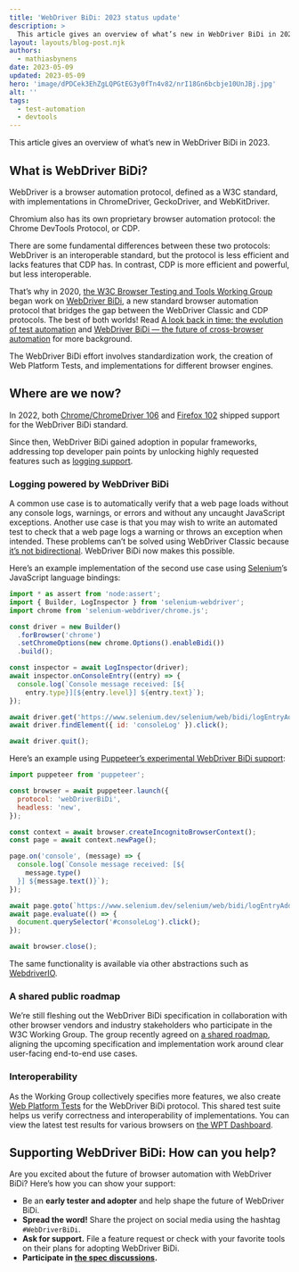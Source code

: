 ```yaml
---
title: 'WebDriver BiDi: 2023 status update'
description: >
  This article gives an overview of what’s new in WebDriver BiDi in 2023.
layout: layouts/blog-post.njk
authors:
  - mathiasbynens
date: 2023-05-09
updated: 2023-05-09
hero: 'image/dPDCek3EhZgLQPGtEG3y0fTn4v82/nrI18Gn6bcbje10UnJBj.jpg'
alt: ''
tags:
  - test-automation
  - devtools
---
```

This article gives an overview of what’s new in WebDriver BiDi in 2023.

## What is WebDriver BiDi?

WebDriver is a browser automation protocol, defined as a W3C standard, with implementations in ChromeDriver, GeckoDriver, and WebKitDriver.

Chromium also has its own proprietary browser automation protocol: the Chrome DevTools Protocol, or CDP.

There are some fundamental differences between these two protocols: WebDriver is an interoperable standard, but the protocol is less efficient and lacks features that CDP has. In contrast, CDP is more efficient and powerful, but less interoperable.

That’s why in 2020, [the W3C Browser Testing and Tools Working Group](https://www.w3.org/groups/wg/browser-tools-testing) began work on [WebDriver BiDi](https://w3c.github.io/webdriver-bidi/), a new standard browser automation protocol that bridges the gap between the WebDriver Classic and CDP protocols. The best of both worlds! Read [A look back in time: the evolution of test automation](/blog/test-automation-evolution/) and [WebDriver BiDi — the future of cross-browser automation](/articles/webdriver-bidi/) for more background.

The WebDriver BiDi effort involves standardization work, the creation of Web Platform Tests, and implementations for different browser engines.

## Where are we now?

In 2022, both [Chrome/ChromeDriver 106](https://crbug.com/chromedriver/4016) and [Firefox 102](https://bugzilla.mozilla.org/show_bug.cgi?id=1753997) shipped support for the WebDriver BiDi standard.

Since then, WebDriver BiDi gained adoption in popular frameworks, addressing top developer pain points by unlocking highly requested features such as [logging support](https://www.selenium.dev/documentation/webdriver/bidirectional/bidirectional_w3c/log/).

### Logging powered by WebDriver BiDi

A common use case is to automatically verify that a web page loads without any console logs, warnings, or errors and without any uncaught JavaScript exceptions. Another use case is that you may wish to write an automated test to check that a web page logs a warning or throws an exception when intended. These problems can’t be solved using WebDriver Classic because [it’s not bidirectional](/blog/test-automation-evolution/#what-are-the-low-level-controls). WebDriver BiDi now makes this possible.

Here’s an example implementation of the second use case using [Selenium](https://www.selenium.dev/)’s JavaScript language bindings:

```js
import * as assert from 'node:assert';
import { Builder, LogInspector } from 'selenium-webdriver';
import chrome from 'selenium-webdriver/chrome.js';

const driver = new Builder()
  .forBrowser('chrome')
  .setChromeOptions(new chrome.Options().enableBidi())
  .build();

const inspector = await LogInspector(driver);
await inspector.onConsoleEntry((entry) => {
  console.log(`Console message received: [${
    entry.type}][${entry.level}] ${entry.text}`);
});

await driver.get('https://www.selenium.dev/selenium/web/bidi/logEntryAdded.html');
await driver.findElement({ id: 'consoleLog' }).click();

await driver.quit();
```

Here’s an example using [Puppeteer’s experimental WebDriver BiDi support](https://puppeteer.github.io/ispuppeteerwebdriverbidiready/):


```js
import puppeteer from 'puppeteer';

const browser = await puppeteer.launch({
  protocol: 'webDriverBiDi',
  headless: 'new',
});

const context = await browser.createIncognitoBrowserContext();
const page = await context.newPage();

page.on('console', (message) => {
  console.log(`Console message received: [${
    message.type()
  }] ${message.text()}`);
});

await page.goto(`https://www.selenium.dev/selenium/web/bidi/logEntryAdded.html`);
await page.evaluate(() => {
  document.querySelector('#consoleLog').click();
});

await browser.close();
```

The same functionality is available via other abstractions such as [WebdriverIO](https://webdriver.io/blog/2022/12/01/webdriverio-v8-released/#webdriver-bidi-support).

### A shared public roadmap

We’re still fleshing out the WebDriver BiDi specification in collaboration with other browser vendors and industry stakeholders who participate in the W3C Working Group. The group recently agreed on [a shared roadmap](https://github.com/w3c/webdriver-bidi/blob/HEAD/roadmap.md), aligning the upcoming specification and implementation work around clear user-facing end-to-end use cases.

### Interoperability

As the Working Group collectively specifies more features, we also create [Web Platform Tests](https://github.com/web-platform-tests/wpt/tree/master/webdriver/tests/bidi) for the WebDriver BiDi protocol. This shared test suite helps us verify correctness and interoperability of implementations. You can view the latest test results for various browsers on [the WPT Dashboard](https://wpt.fyi/results/webdriver/tests/bidi).

## Supporting WebDriver BiDi: How can you help?

Are you excited about the future of browser automation with WebDriver BiDi? Here’s how you can show your support:

- Be an **early tester and adopter** and help shape the future of WebDriver BiDi.
- **Spread the word!** Share the project on social media using the hashtag `#WebDriverBiDi`.
- **Ask for support.** File a feature request or check with your favorite tools on their plans for adopting WebDriver BiDi.
- **Participate in [the spec discussions](https://github.com/w3c/webdriver-bidi/issues).**

